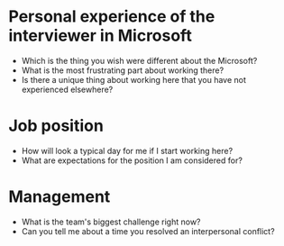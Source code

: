 # Personal experience of the interviewer in Microsoft
- Which is the thing you wish were different about the Microsoft?
- What is the most frustrating part about working there?
- Is there a unique thing about working here that you have not experienced elsewhere?

# Job position
- How will look a typical day for me if I start working here?
- What are expectations for the position I am considered for?

# Management
- What is the team's biggest challenge right now?
- Can you tell me about a time you resolved an interpersonal conflict?
